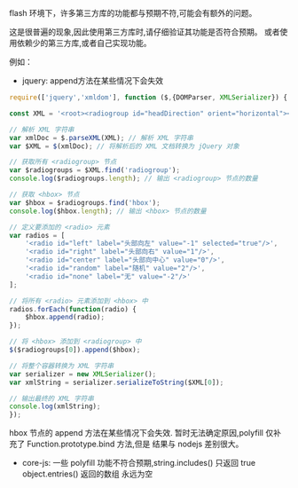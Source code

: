 flash 环境下，许多第三方库的功能都与预期不符,可能会有额外的问题。

这是很普遍的现象,因此使用第三方库时,请仔细验证其功能是否符合预期。
或者使用依赖少的第三方库,或者自己实现功能。

例如：
- jquery: append方法在某些情况下会失效

```javascript
require(['jquery','xmldom'], function ($,{DOMParser, XMLSerializer}) {

const XML = '<root><radiogroup id="headDirection" orient="horizontal"><hbox></hbox></radiogroup></root>';

// 解析 XML 字符串
var xmlDoc = $.parseXML(XML); // 解析 XML 字符串
var $XML = $(xmlDoc); // 将解析后的 XML 文档转换为 jQuery 对象

// 获取所有 <radiogroup> 节点
var $radiogroups = $XML.find('radiogroup');
console.log($radiogroups.length); // 输出 <radiogroup> 节点的数量

// 获取 <hbox> 节点
var $hbox = $radiogroups.find('hbox');
console.log($hbox.length); // 输出 <hbox> 节点的数量

// 定义要添加的 <radio> 元素
var radios = [
    '<radio id="left" label="头部向左" value="-1" selected="true"/>',
    '<radio id="right" label="头部向右" value="1"/>',
    '<radio id="center" label="头部向中心" value="0"/>',
    '<radio id="random" label="随机" value="2"/>',
    '<radio id="none" label="无" value="-2"/>'
];

// 将所有 <radio> 元素添加到 <hbox> 中
radios.forEach(function(radio) {
    $hbox.append(radio);
});

// 将 <hbox> 添加到 <radiogroup> 中
$($radiogroups[0]).append($hbox);

// 将整个容器转换为 XML 字符串
var serializer = new XMLSerializer();
var xmlString = serializer.serializeToString($XML[0]);

// 输出最终的 XML 字符串
console.log(xmlString);
});
```

hbox 节点的 append 方法在某些情况下会失效.
暂时无法确定原因,polyfill 仅补充了 Function.prototype.bind 方法,但是 结果与 nodejs 差别很大。

- core-js: 一些 polyfill 功能不符合预期,string.includes() 只返回 true 
           object.entries() 返回的数组 永远为空


